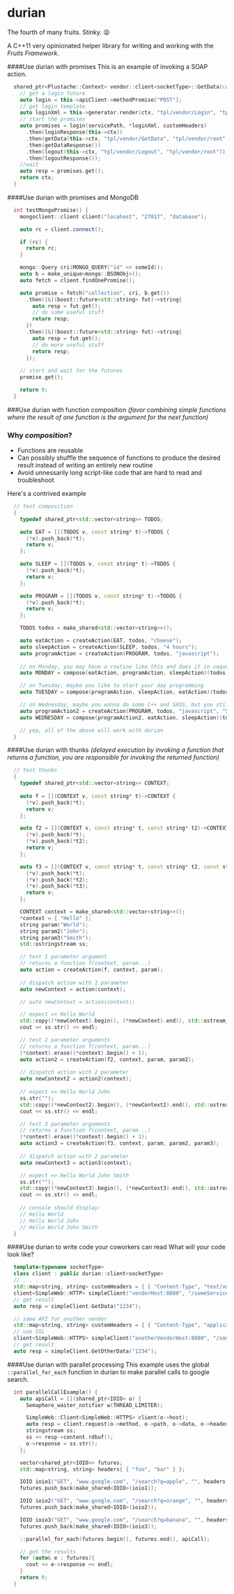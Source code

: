 # durian

The fourth of many fruits.  Stinky. :stuck_out_tongue_closed_eyes:

A C++11 very opinionated helper library for writing and working with the _Fruits Framework_. 

####Use durian with promises
This is an example of invoking a SOAP action.
```cpp
  shared_ptr<Plustache::Context> vendor::client<socketType>::GetData(const string trackingNumber) {
    // get a login future
    auto login = this->apiClient->methodPromise["POST"];
    // get login template
    auto loginXml = this->generator.render(ctx, "tpl/vendor/Login", "tpl/vendor/root");
    // start the promises
    auto promises = login(servicePath, *loginXml, customHeaders)
      .then(loginResponse(this->ctx))
      .then(getData(this->ctx, "tpl/vendor/GetData", "tpl/vendor/root", trackingNumber))
      .then(getDataResponse())
      .then(logout(this->ctx, "tpl/vendor/Logout", "tpl/vendor/root"))
      .then(logoutResponse());
    //wait
    auto resp = promises.get();
    return ctx;
  }
```

####Use durian with promises and MongoDB
```cpp
  int testMongoPromise() {
    mongoclient::client client("locahost", "27017", "database");

    auto rc = client.connect();

    if (rc) {
      return rc;
    }

    mongo::Query cri(MONGO_QUERY("id" << someId));
    auto b = make_unique<mongo::BSONObj>();
    auto fetch = client.findOnePromise();

    auto promise = fetch("collection", cri, b.get())
      .then([&](boost::future<std::string> fut)->string{
        auto resp = fut.get();
        // do some useful stuff
        return resp;
      })
      .then([&](boost::future<std::string> fut)->string{
        auto resp = fut.get();
        // do more useful stuff
        return resp;
      });
    
    // start and wait for the futures  
    promise.get();

    return 0;
  }
``` 

###Use durian with function composition _(favor combining simple functions where the result of one function is the argument for the next function)_

### Why _composition_?
* Functions are reusable
* Can possibly shuffle the sequence of functions to produce the desired result instead of writing an entirely new routine
* Avoid unnessarily long script-like code that are hard to read and troubleshoot

Here's a contrived example
```cpp
  // test composition
  {
    typedef shared_ptr<std::vector<string>> TODOS;

    auto EAT = [](TODOS v, const string* t)->TODOS {
      (*v).push_back(*t);
      return v;
    };

    auto SLEEP = [](TODOS v, const string* t)->TODOS {
      (*v).push_back(*t);
      return v;
    };

    auto PROGRAM = [](TODOS v, const string* t)->TODOS {
      (*v).push_back(*t);
      return v;
    };

    TODOS todos = make_shared<std::vector<string>>();

    auto eatAction = createAction(EAT, todos, "cheese");
    auto sleepAction = createAction(SLEEP, todos, "4 hours");
    auto programAction = createAction(PROGRAM, todos, "javascript");
    
    // on Monday, you may have a routine like this and does it in sequence
    auto MONDAY = compose(eatAction, programAction, sleepAction)(todos);

    // on Tuesday, maybe you like to start your day programming
    auto TUESDAY = compose(programAction, sleepAction, eatAction)(todos);

    // on Wednesday, maybe you wanna do some C++ and SASS, but you still have to eat and sleep
    auto programAction2 = createAction(PROGRAM, todos, "javascript", "SASS");
    auto WEDNESDAY = compose(programAction2, eatAction, sleepAction)(todos);

    // yep, all of the above will work with durian
  }
```

####Use durian with thunks _(delayed execution by invoking a function that returns a function, you are responsible for invoking the returned function)_
```cpp
  // test thunks
  {
    typedef shared_ptr<std::vector<string>> CONTEXT;
    
    auto f = [](CONTEXT v, const string* t)->CONTEXT {
      (*v).push_back(*t);
      return v;
    };

    auto f2 = [](CONTEXT v, const string* t, const string* t2)->CONTEXT {
      (*v).push_back(*t);
      (*v).push_back(*t2);
      return v;
    };

    auto f3 = [](CONTEXT v, const string* t, const string* t2, const string* t3)->CONTEXT {
      (*v).push_back(*t);
      (*v).push_back(*t2);
      (*v).push_back(*t3);
      return v;
    };

    CONTEXT context = make_shared<std::vector<string>>();
    *context = { "Hello" };
    string param("World");
    string param2("John");
    string param3("Smith");
    std::ostringstream ss;

    // test 1 parameter argument
    // returns a function f(context, param...)
    auto action = createAction(f, context, param);
    
    // dispatch action with 1 parameter
    auto newContext = action(context);

    // auto newContext = action(context);

    // expect => Hello World
    std::copy((*newContext).begin(), (*newContext).end(), std::ostream_iterator<std::string>(ss, " "));
    cout << ss.str() << endl;

    // test 2 parameter arguments
    // returns a function f(context, param...)
    (*context).erase((*context).begin() + 1);
    auto action2 = createAction(f2, context, param, param2);
    
    // dispatch action with 2 parameter
    auto newContext2 = action2(context);
    
    // expect => Hello World John
    ss.str("");
    std::copy((*newContext2).begin(), (*newContext2).end(), std::ostream_iterator<std::string>(ss, " "));
    cout << ss.str() << endl;

    // test 3 parameter arguments
    // returns a function f(context, param...)
    (*context).erase((*context).begin() + 1);
    auto action3 = createAction(f3, context, param, param2, param3);
    
    // dispatch action with 2 parameter
    auto newContext3 = action3(context);

    // expect => Hello World John Smith
    ss.str("");
    std::copy((*newContext3).begin(), (*newContext3).end(), std::ostream_iterator<std::string>(ss, " "));
    cout << ss.str() << endl;
    
    // console should display:
    // Hello World
    // Hello World John
    // Hello World John Smith    
  }
```
####Use durian to write code your coworkers can read
What will your code look like?
```cpp
  template<typename socketType>
  class client : public durian::client<socketType>
  // . . .
  std::map<string, string> customHeaders = { { "Content-Type", "text/xml" } };
  client<SimpleWeb::HTTP> simpleClient("vendorHost:8080", "/someService", "user", "password", customHeaders);
  // get result
  auto resp = simpleClient.GetData("1234");

  // same API for another vendor
  std::map<string, string> customHeaders = { { "Content-Type", "application/json" } };
  // use SSL
  client<SimpleWeb::HTTPS> simpleClient("anotherVendorHost:8080", "/someService", "user", "password", customHeaders);
  // get result
  auto resp = simpleClient.GetOtherData("1234");
```

####Use durian with parallel processing
This example uses the global ```::parallel_for_each``` function in durian to make parallel calls to google search.
```cpp
  int parallelCallExample() {
    auto apiCall = [](shared_ptr<IOIO> o) {
      Semaphore_waiter_notifier w(THREAD_LIMITER);

      SimpleWeb::Client<SimpleWeb::HTTPS> client(o->host);
      auto resp = client.request(o->method, o->path, o->data, o->headers);
      stringstream ss;
      ss << resp->content.rdbuf();
      o->response = ss.str();
    };

    vector<shared_ptr<IOIO>> futures;
    std::map<string, string> headers{ { "foo", "bar" } };

    IOIO ioio1("GET", "www.google.com", "/search?q=apple", "", headers);
    futures.push_back(make_shared<IOIO>(ioio1));

    IOIO ioio2("GET", "www.google.com", "/search?q=orange", "", headers);
    futures.push_back(make_shared<IOIO>(ioio2));

    IOIO ioio3("GET", "www.google.com", "/search?q=banana", "", headers);
    futures.push_back(make_shared<IOIO>(ioio3));

    ::parallel_for_each(futures.begin(), futures.end(), apiCall);

    // get the results
    for (auto& e : futures){
      cout << e->response << endl;
    }
    return 0;
  }
```

